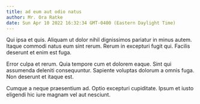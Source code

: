 ```yaml
---
title: ad eum aut odio natus
author: Mr. Ora Ratke
date: Sun Apr 10 2022 16:32:34 GMT-0400 (Eastern Daylight Time)
---
```

Qui ipsa et quis. Aliquam ut dolor nihil dignissimos pariatur in minus autem. Itaque commodi natus eum sint rerum. Rerum in excepturi fugit qui. Facilis deserunt et enim est fuga.

 Error culpa et rerum. Quia tempore cum et dolorem eaque. Sint qui assumenda deleniti consequuntur. Sapiente voluptas dolorum a omnis fuga. Non deserunt et itaque est.

 Cumque a neque praesentium ad. Optio excepturi cupiditate. Ipsum et iusto eligendi hic iure magnam vel aut nesciunt.